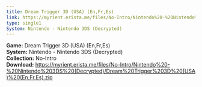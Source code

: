 ```yaml
---
title: Dream Trigger 3D (USA) (En,Fr,Es)
link: https://myrient.erista.me/files/No-Intro/Nintendo%20-%20Nintendo%203DS%20(Decrypted)/Dream%20Trigger%203D%20(USA)%20(En,Fr,Es).zip
type: single1
System: Nintendo - Nintendo 3DS (Decrypted)
---
```

<b>Game:</b> Dream Trigger 3D (USA) (En,Fr,Es)<br>
<b>System:</b> Nintendo - Nintendo 3DS (Decrypted)<br>
<b>Collection:</b> No-Intro<br>
<b>Download:</b> https://myrient.erista.me/files/No-Intro/Nintendo%20-%20Nintendo%203DS%20(Decrypted)/Dream%20Trigger%203D%20(USA)%20(En,Fr,Es).zip